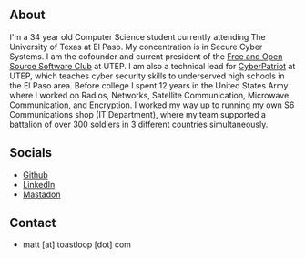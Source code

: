 ## About

I'm a 34 year old Computer Science student currently attending The University of Texas at El Paso. My concentration is in Secure Cyber Systems. I am the cofounder and current president of the [Free and Open Source Software Club](https://github.com/FOSS-club-UTEP/) at UTEP. I am also a technical lead for [CyberPatriot](https://www.uscyberpatriot.org/) at UTEP, which teaches cyber security skills to underserved high schools in the El Paso area. Before college I spent 12 years in the United States Army where I worked on Radios, Networks, Satellite Communication, Microwave Communication, and Encryption. I worked my way up to running my own S6 Communications shop (IT Department), where my team supported a battalion of over 300 soldiers in 3 different countries simultaneously.


## Socials

- [Github](https://www.github.com/toastloop)
- [LinkedIn](https://www.linkedin.com/in/toastloop/)
- [Mastadon](phpc.social/@toastloop)

## Contact

- matt [at] toastloop [dot] com
